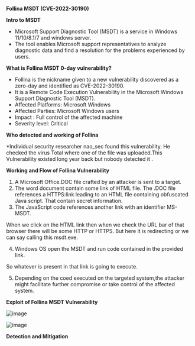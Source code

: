**Follina MSDT (CVE-2022-30190)**

**Intro to MSDT**

* Microsoft Support Diagnostic Tool (MSDT) is a service in Windows 11/10/8.1/7 and windows server.
* The tool enables Microsoft support representatives to analyze diagnostic data and find a resolution for the problems experienced by users.

**What is Follina MSDT 0-day vulnerability?**

* Follina is the nickname given to a new vulnerability discovered as a zero-day and identified as CVE-2022-30190.
* It is a Remote Code Execution Vulnerability in the Microsoft Windows Support Diagnostic Tool (MSDT).
* Affected Platforms: Microsoft Windows
* Affected Parties: Microsoft Windows users
* Impact : Full control of the affected machine
* Severity level: Critical

**Who detected and working of Follina**

*Individual security researcher nao_sec found this vulnerability.
He checked the virus Total where one of the file was uploaded.This Vulnerability existed long year back but nobody detected it .

**Working and Flow of Follina Vulnerability**

1. A Microsoft Office.DOC file crafted by an attacker is sent to a target.
2. The word document contain some link of HTML file.
   The .DOC file references a HTTPS:link leading to an HTML file containing obfuscated Java script.
   That contain secret information.
3. The JavaScript code references another link with an identifier MS-MSDT.

When we click on the HTML link then when we check the URL bar of that browser there will be some HTTP or HTTPS.
But here it is redirecting or we can say calling this msdt.exe.

4. Windows OS open the MSDT and run code contained in the provided link.

So whatever is present in that link is going to execute.

5. Depending on the coed executed on the targeted system,the attacker might facilitate further compromise or take control of the affected system.

**Exploit of Follina MSDT Vulnerability**

![image](https://github.com/SURYASNAIR1/Cybersecurity-/assets/123303806/202e895a-26a4-4ebb-9698-cb793fbf5cb7)

![image](https://github.com/SURYASNAIR1/Cybersecurity-/assets/123303806/2426c195-58f4-4d9e-9bb2-3e82ee6527d1)

**Detection and Mitigation**
